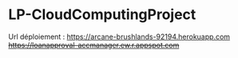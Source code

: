 # LP-CloudComputingProject

Url déploiement : https://arcane-brushlands-92194.herokuapp.com ~~https://loanapproval-accmanager.ew.r.appspot.com~~
